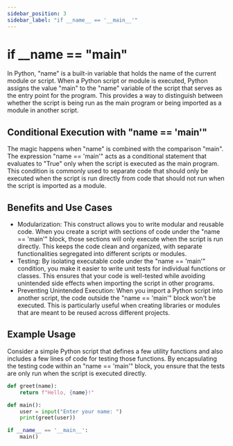 ```yaml
---
sidebar_position: 3
sidebar_label: "if __name__ == '__main__'"
---
```


# if __name == "__main__"

In Python, "name" is a built-in variable that holds the name of the current module or script. When a Python script or module is executed, Python assigns the value "main" to the "name" variable of the script that serves as the entry point for the program. This provides a way to distinguish between whether the script is being run as the main program or being imported as a module in another script.

## Conditional Execution with "name == 'main'"

The magic happens when "name" is combined with the comparison "main". The expression "name == 'main'" acts as a conditional statement that evaluates to "True" only when the script is executed as the main program. This condition is commonly used to separate code that should only be executed when the script is run directly from code that should not run when the script is imported as a module.

## Benefits and Use Cases

- Modularization: This construct allows you to write modular and reusable code. When you create a script with sections of code under the "name == 'main'" block, those sections will only execute when the script is run directly. This keeps the code clean and organized, with separate functionalities segregated into different scripts or modules.
- Testing: By isolating executable code under the "name == 'main'" condition, you make it easier to write unit tests for individual functions or classes. This ensures that your code is well-tested while avoiding unintended side effects when importing the script in other programs.
- Preventing Unintended Execution: When you import a Python script into another script, the code outside the "name == 'main'" block won't be executed. This is particularly useful when creating libraries or modules that are meant to be reused across different projects.

## Example Usage

Consider a simple Python script that defines a few utility functions and also includes a few lines of code for testing those functions. By encapsulating the testing code within an "name == 'main'" block, you ensure that the tests are only run when the script is executed directly.

```python
def greet(name):
    return f"Hello, {name}!"

def main():
    user = input("Enter your name: ")
    print(greet(user))

if __name__ == '__main__':
    main()
```
